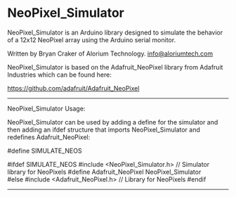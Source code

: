 # NeoPixel_Simulator

NeoPixel_Simulator is an Arduino library designed to simulate the
behavior of a 12x12 NeoPixel array using the Arduino serial monitor. 

Written by Bryan Craker of Alorium Technology.
info@aloriumtech.com

NeoPixel_Simulator is based on the Adafruit_NeoPixel library from Adafruit
Industries which can be found here:

https://github.com/adafruit/Adafruit_NeoPixel

-------------------------------------------------------------------------

NeoPixel_Simulator Usage:

NeoPixel_Simulator can be used by adding a define for the simulator and 
then adding an ifdef structure that  imports NeoPixel_Simulator and
redefines Adafruit_NeoPixel:

#define SIMULATE_NEOS

#ifdef SIMULATE_NEOS
  #include <NeoPixel_Simulator.h>             // Simulator library for NeoPixels
  #define Adafruit_NeoPixel NeoPixel_Simulator  
#else
  #include <Adafruit_NeoPixel.h>             // Library for NeoPixels
#endif

-------------------------------------------------------------------------
